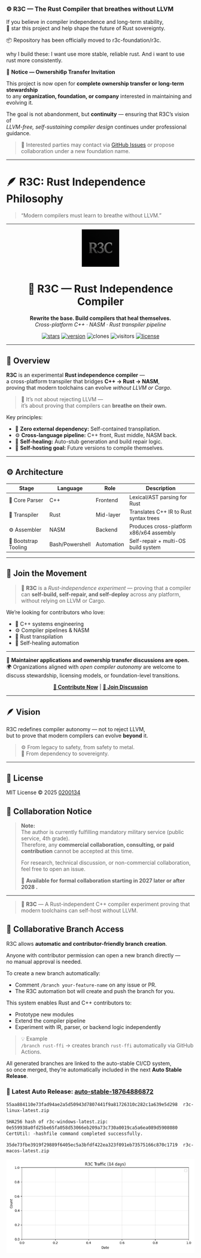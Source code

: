 ### ⚙️ R3C — The Rust Compiler that breathes without LLVM
If you believe in compiler independence and long-term stability,  
🌟 star this project and help shape the future of Rust sovereignty.

📦 Repository has been officially moved to r3c-foundation/r3c.

why  I  build  these:  I  want use more  stable, reliable rust.  And  i  want  to  use rust  more  consistently.

📢 **Notice — Ownershi6p Transfer Invitation**

This project is now open for **complete ownership transfer or long-term stewardship**  
to any **organization, foundation, or company** interested in maintaining and evolving it.

The goal is not abandonment, but **continuity** — ensuring that R3C’s vision of  
*LLVM-free, self-sustaining compiler design* continues under professional guidance.

> 💼 Interested parties may contact via [GitHub Issues](https://github.com/0200134/r3c/issues)
> or propose collaboration under a new foundation name.

---

# 🪶 R3C: Rust Independence Philosophy
> “Modern compilers must learn to breathe without LLVM.”

---

<p align="center">
  <img src="https://raw.githubusercontent.com/0200134/r3c/main/docs/r3c_logo.png" width="100" alt="R3C Logo">
</p>

<h1 align="center">🦋 R3C — Rust Independence Compiler</h1>
<p align="center">
  <strong>Rewrite the base. Build compilers that heal themselves.</strong><br>
  <em>Cross-platform C++ · NASM · Rust transpiler pipeline</em>
</p>

<p align="center">
  <a href="https://github.com/0200134/r3c/stargazers"><img src="https://img.shields.io/github/stars/0200134/r3c?style=for-the-badge&color=yellow" alt="stars"></a>
  <a href="https://github.com/0200134/r3c/releases"><img src="https://img.shields.io/badge/version-v0.1.0-blue?style=for-the-badge" alt="version"></a>
  <img src="https://img.shields.io/badge/clones-1.2k%2F14d-brightgreen?style=for-the-badge" alt="clones">
  <img src="https://img.shields.io/badge/visitors-96%2F14d-blue?style=for-the-badge" alt="visitors">
  <a href="LICENSE"><img src="https://img.shields.io/badge/license-MIT-orange?style=for-the-badge" alt="license"></a>
</p>

---

## 🧭 Overview

**R3C** is an experimental **Rust independence compiler** —  
a cross-platform transpiler that bridges **C++ → Rust → NASM**,  
proving that modern toolchains can evolve *without LLVM or Cargo*.

> 🧠 It’s not about rejecting LLVM —  
> it’s about proving that compilers can **breathe on their own.**

Key principles:
- 🧩 **Zero external dependency:** Self-contained transpilation.
- ⚙️ **Cross-language pipeline:** C++ front, Rust middle, NASM back.
- 🦋 **Self-healing:** Auto-stub generation and build repair logic.
- 🔁 **Self-hosting goal:** Future versions to compile themselves.

---

## ⚙️ Architecture

| Stage | Language | Role | Description |
|--------|-----------|------|-------------|
| 🧱 Core Parser | C++ | Frontend | Lexical/AST parsing for Rust |
| 🦀 Transpiler | Rust | Mid-layer | Translates C++ IR to Rust syntax trees |
| ⚙️ Assembler | NASM | Backend | Produces cross-platform x86/x64 assembly |
| 🧩 Bootstrap Tooling | Bash/Powershell | Automation | Self-repair + multi-OS build system |

---

## 💬 Join the Movement

> 🧠 **R3C** is a *Rust-independence experiment* — proving that a compiler can **self-build, self-repair, and self-deploy** across any platform, without relying on LLVM or Cargo.

We’re looking for contributors who love:
- 🧩 C++ systems engineering  
- ⚙️ Compiler pipelines & NASM  
- 🦀 Rust transpilation  
- 🤖 Self-healing automation  

---

🔧 **Maintainer applications and ownership transfer discussions are open.**  
🌍 Organizations aligned with *open compiler autonomy* are welcome to discuss stewardship, licensing models, or foundation-level transitions.

<p align="center">
  <a href="https://github.com/0200134/r3c/issues/new?template=feature.yml"><b>🚀 Contribute Now</b></a> |
  <a href="https://github.com/0200134/r3c/discussions"><b>💬 Join Discussion</b></a>
</p>

---

## 🪶 Vision

R3C redefines compiler autonomy — not to reject LLVM,  
but to prove that modern compilers can evolve **beyond** it.

> ⚙️ From legacy to safety, from safety to metal.  
> 🧠 From dependency to sovereignty.

---

## 📜 License

MIT License © 2025 [0200134](https://github.com/0200134)

## 🤝 Collaboration Notice

> **Note:**  
> The author is currently fulfilling mandatory military service (public service, 4th grade).  
> Therefore, any **commercial collaboration, consulting, or paid contribution** cannot be accepted at this time.  
>  
> For research, technical discussion, or non-commercial collaboration, feel free to open an issue.  
>  
> 📅 **Available for formal collaboration starting in 2027  later or  after  2028  .**
---

> 🧠 **R3C** — A Rust-independent C++ compiler experiment proving that modern toolchains can self-host without LLVM.


## 🌿 Collaborative Branch Access

R3C allows **automatic and contributor-friendly branch creation**.

Anyone with contributor permission can open a new branch directly —  
no manual approval is needed.

To create a new branch automatically:
- Comment `/branch your-feature-name` on any issue or PR.
- The R3C automation bot will create and push the branch for you.

This system enables Rust and C++ contributors to:
- Prototype new modules
- Extend the compiler pipeline
- Experiment with IR, parser, or backend logic independently

> 💡 Example  
> `/branch rust-ffi` → creates branch `rust-ffi` automatically via GitHub Actions.

All generated branches are linked to the auto-stable CI/CD system,  
so once merged, they’re automatically included in the next **Auto Stable Release**.


### 🔖 Latest Auto Release: [auto-stable-18764886872](https://github.com/0200134/r3c/releases/tag/auto-stable-18764886872)

```
55aa884110e73fad94ae2a5d50943d7807441f9a81726310c282c1a639e5d298  r3c-linux-latest.zip
```

```
SHA256 hash of r3c-windows-latest.zip:
0e559938a0fd25be65fa058d53066eb209a73c730a0019ca5a6ea089d5908080
CertUtil: -hashfile command completed successfully.

```

```
35de73fbe3919f29889f6405ec5a3bfdf422ea323f091eb73575166c870c1719  r3c-macos-latest.zip
```

![Traffic Graph](docs/traffic.png)

